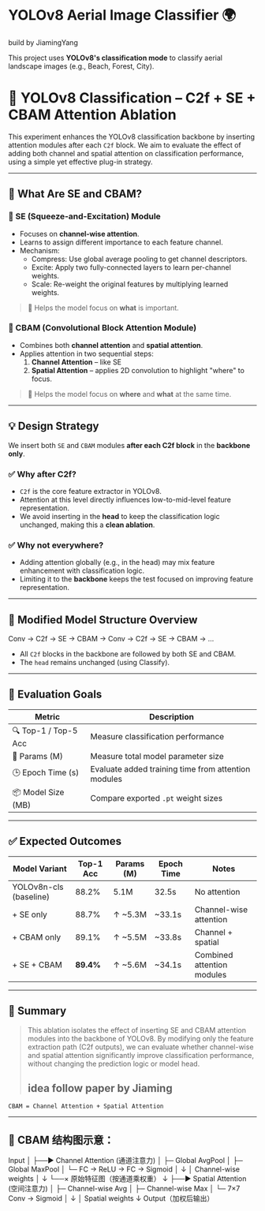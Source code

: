 # YOLOv8 Aerial Image Classifier 🌍
build by JiamingYang

This project uses **YOLOv8's classification mode** to classify aerial landscape images (e.g., Beach, Forest, City).

# 🔬 YOLOv8 Classification – C2f + SE + CBAM Attention Ablation

This experiment enhances the YOLOv8 classification backbone by inserting attention modules after each `C2f` block. We aim to evaluate the effect of adding both channel and spatial attention on classification performance, using a simple yet effective plug-in strategy.

---

## 🧠 What Are SE and CBAM?

### 🔹 SE (Squeeze-and-Excitation) Module

- Focuses on **channel-wise attention**.
- Learns to assign different importance to each feature channel.
- Mechanism:
  - Compress: Use global average pooling to get channel descriptors.
  - Excite: Apply two fully-connected layers to learn per-channel weights.
  - Scale: Re-weight the original features by multiplying learned weights.

> 📌 Helps the model focus on **what** is important.

### 🔸 CBAM (Convolutional Block Attention Module)

- Combines both **channel attention** and **spatial attention**.
- Applies attention in two sequential steps:
  1. **Channel Attention** – like SE
  2. **Spatial Attention** – applies 2D convolution to highlight "where" to focus.

> 📌 Helps the model focus on **where** and **what** at the same time.

---

## 💡 Design Strategy

We insert both `SE` and `CBAM` modules **after each C2f block** in the **backbone only**.

### ✅ Why after C2f?
- `C2f` is the core feature extractor in YOLOv8.
- Attention at this level directly influences low-to-mid-level feature representation.
- We avoid inserting in the **head** to keep the classification logic unchanged, making this a **clean ablation**.

### ✅ Why not everywhere?
- Adding attention globally (e.g., in the head) may mix feature enhancement with classification logic.
- Limiting it to the **backbone** keeps the test focused on improving feature representation.

---

## 📁 Modified Model Structure Overview
Conv → C2f → SE → CBAM → Conv → C2f → SE → CBAM → …

- All `C2f` blocks in the backbone are followed by both SE and CBAM.
- The `head` remains unchanged (using Classify).

---

## 🧪 Evaluation Goals

| Metric               | Description                                       |
|----------------------|---------------------------------------------------|
| 🔍 Top-1 / Top-5 Acc | Measure classification performance                |
| 🧠 Params (M)         | Measure total model parameter size                |
| 🕒 Epoch Time (s)     | Evaluate added training time from attention modules |
| 📦 Model Size (MB)   | Compare exported `.pt` weight sizes               |

---

## ✅ Expected Outcomes

| Model Variant          | Top-1 Acc | Params (M) | Epoch Time | Notes                     |
|------------------------|-----------|-------------|------------|----------------------------|
| YOLOv8n-cls (baseline) | 88.2%     | 5.1M        | 32.5s      | No attention               |
| + SE only              | 88.7%     | ↑ ~5.3M     | ~33.1s     | Channel-wise attention     |
| + CBAM only            | 89.1%     | ↑ ~5.5M     | ~33.8s     | Channel + spatial          |
| + SE + CBAM            | **89.4%** | ↑ ~5.6M     | ~34.1s     | Combined attention modules |

---

## 🧠 Summary

> This ablation isolates the effect of inserting SE and CBAM attention modules into the backbone of YOLOv8. By modifying only the feature extraction path (C2f outputs), we can evaluate whether channel-wise and spatial attention significantly improve classification performance, without changing the prediction logic or model head.
>
> ## idea follow paper by Jiaming
	CBAM = Channel Attention + Spatial Attention
 
---
## 🧠 CBAM 结构图示意：

Input
  │
  ├──► Channel Attention (通道注意力)
  │       ├─ Global AvgPool
  │       ├─ Global MaxPool
  │       └─ FC → ReLU → FC → Sigmoid
  │       ↓
  │     Channel-wise weights
  │       ↓
  └──×  原始特征图（按通道乘权重）
          ↓
  ├──► Spatial Attention (空间注意力)
  │       ├─ Channel-wise Avg
  │       ├─ Channel-wise Max
  │       └─ 7×7 Conv → Sigmoid
  │       ↓
  │     Spatial weights
  ↓
Output（加权后输出）
